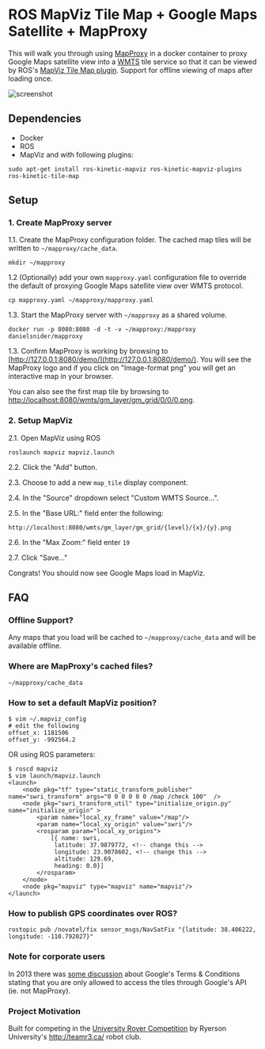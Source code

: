 # ROS MapViz Tile Map + Google Maps Satellite + MapProxy
This will walk you through using [MapProxy](https://mapproxy.org/) in a docker container to proxy Google Maps satellite view into a [WMTS](https://en.wikipedia.org/wiki/Web_Map_Tile_Service) tile service so that it can be viewed by ROS's [MapViz Tile Map plugin](https://github.com/swri-robotics/mapviz#tile-map). Support for offline viewing of maps after loading once.

![screenshot](https://github.com/danielsnider/MapViz-Tile-Map-Google-Maps-Satellite/raw/master/screenshot.png)

## Dependencies

- Docker
- ROS
- MapViz and with following plugins: 

```
sudo apt-get install ros-kinetic-mapviz ros-kinetic-mapviz-plugins ros-kinetic-tile-map
```

## Setup


### 1. Create MapProxy server

1.1. Create the MapProxy configuration folder. The cached map tiles will be written to `~/mapproxy/cache_data`.

```
mkdir ~/mapproxy
```

1.2 (Optionally) add your own `mapproxy.yaml` configuration file to override the default of proxying Google Maps satellite view over WMTS protocol.

```
cp mapproxy.yaml ~/mapproxy/mapproxy.yaml
```


1.3. Start the MapProxy server with `~/mapproxy` as a shared volume. 

```
docker run -p 8080:8080 -d -t -v ~/mapproxy:/mapproxy danielsnider/mapproxy
```

1.3. Confirm MapProxy is working by browsing to [http://127.0.0.1:8080/demo/](http://127.0.0.1:8080/demo/). You will see the MapProxy logo and if you click on "Image-format png" you will get an interactive map in your browser. 

You can also see the first map tile by browsing to [http://localhost:8080/wmts/gm_layer/gm_grid/0/0/0.png](http://localhost:8080/wmts/gm_layer/gm_grid/0/0/0.png).

### 2. Setup MapViz

2.1. Open MapViz using ROS

```
roslaunch mapviz mapviz.launch
```

2.2. Click the "Add" button. 

2.3. Choose to add a new `map_tile` display component.

2.4. In the "Source" dropdown select "Custom WMTS Source...".

2.5. In the "Base URL:" field enter the following:

```
http://localhost:8080/wmts/gm_layer/gm_grid/{level}/{x}/{y}.png
```

2.6. In the "Max Zoom:" field enter `19`

2.7. Click "Save..."

Congrats! You should now see Google Maps load in MapViz.


## FAQ
### Offline Support?

Any maps that you load will be cached to `~/mapproxy/cache_data` and will be available offline.

### Where are MapProxy's cached files?

```
~/mapproxy/cache_data
```

### How to set a default MapViz position?

```
$ vim ~/.mapviz_config 
# edit the following
offset_x: 1181506
offset_y: -992564.2
```

OR using ROS parameters:

```
$ roscd mapviz
$ vim launch/mapviz.launch
<launch>
    <node pkg="tf" type="static_transform_publisher" name="swri_transform" args="0 0 0 0 0 0 /map /check 100"  />
    <node pkg="swri_transform_util" type="initialize_origin.py" name="initialize_origin" >
        <param name="local_xy_frame" value="/map"/>
        <param name="local_xy_origin" value="swri"/>
        <rosparam param="local_xy_origins">
            [{ name: swri,
             latitude: 37.9879772, <!-- change this -->
             longitude: 23.9078602, <!-- change this -->
             altitude: 129.69,
             heading: 0.0}]
        </rosparam>
    </node>
    <node pkg="mapviz" type="mapviz" name="mapviz"/>
</launch>
```

### How to publish GPS coordinates over ROS?

```
rostopic pub /novatel/fix sensor_msgs/NavSatFix "{latitude: 38.406222, longitude: -110.792027}"
```

### Note for corporate users

In 2013 there was [some discussion](http://gis.stackexchange.com/questions/56982/how-to-use-mapproxy-to-serve-wms-from-reprojected-google-maps-tiles) about Google's Terms & Conditions stating that you are only allowed to access the tiles through Google's API (ie. not MapProxy). 

### Project Motivation

Built for competing in the [University Rover Competition](http://urc.marssociety.org/) by Ryerson University's http://teamr3.ca/ robot club.